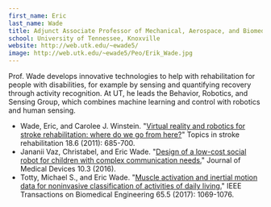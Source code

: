 ```yaml
---
first_name: Eric
last_name: Wade
title: Adjunct Associate Professor of Mechanical, Aerospace, and Biomedical Engineering
school: University of Tennessee, Knoxville
website: http://web.utk.edu/~ewade5/
image: http://web.utk.edu/~ewade5/Peo/Erik_Wade.jpg
---
```

Prof. Wade develops innovative technologies to help with rehabilitation for people with disabilities, for example by sensing and quantifying recovery through activity recognition. At UT, he leads the Behavior, Robotics, and Sensing Group, which combines machine learning and control with robotics and human sensing.
* Wade, Eric, and Carolee J. Winstein. "[Virtual reality and robotics for stroke rehabilitation: where do we go from here?](https://www.researchgate.net/profile/Carolee_Winstein/publication/221902906_Virtual_Reality_and_Robotics_for_Stroke_Rehabilitation_Where_Do_We_Go_from_Here/links/02e7e53c18a9b37053000000/Virtual-Reality-and-Robotics-for-Stroke-Rehabilitation-Where-Do-We-Go-from-Here.pdf)" Topics in stroke rehabilitation 18.6 (2011): 685-700. 
* Jananii Vaz, Christabel, and Eric Wade. "[Design of a low-cost social robot for children with complex communication needs.](https://asmedigitalcollection.asme.org/medicaldevices/article-abstract/10/3/030943/377117/Design-of-a-Low-Cost-Social-Robot-for-Children?redirectedFrom=PDF)" Journal of Medical Devices 10.3 (2016). 
* Totty, Michael S., and Eric Wade. "[Muscle activation and inertial motion data for noninvasive classification of activities of daily living.](https://ieeexplore.ieee.org/stamp/stamp.jsp?arnumber=8007300&casa_token=uu7dhhaEfmYAAAAA:NPxtEhWtR9aqf5EdCi2Q2PZVBCPHsGCQiOlhfUthjhkTObfxYDJH1MMsRbEN-XgSUFXAuxjl&tag=1)" IEEE Transactions on Biomedical Engineering 65.5 (2017): 1069-1076.
